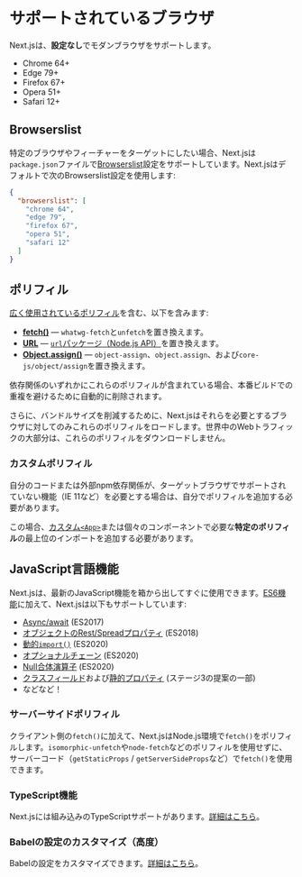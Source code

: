 # サポートされているブラウザ

Next.jsは、**設定なし**でモダンブラウザをサポートします。

- Chrome 64+
- Edge 79+
- Firefox 67+
- Opera 51+
- Safari 12+

## Browserslist

特定のブラウザやフィーチャーをターゲットにしたい場合、Next.jsは`package.json`ファイルで[Browserslist](https://browsersl.ist)設定をサポートしています。Next.jsはデフォルトで次のBrowserslist設定を使用します:

```json filename="package.json"
{
  "browserslist": [
    "chrome 64",
    "edge 79",
    "firefox 67",
    "opera 51",
    "safari 12"
  ]
}
```

## ポリフィル

[広く使用されているポリフィル](https://github.com/vercel/next.js/blob/canary/packages/next-polyfill-nomodule/src/index.js)を含む、以下を含みます:

- [**fetch()**](https://developer.mozilla.org/docs/Web/API/Fetch_API) — `whatwg-fetch`と`unfetch`を置き換えます。
- [**URL**](https://developer.mozilla.org/docs/Web/API/URL) — [`url`パッケージ（Node.js API）](https://nodejs.org/api/url.html)を置き換えます。
- [**Object.assign()**](https://developer.mozilla.org/docs/Web/JavaScript/Reference/Global_Objects/Object/assign) — `object-assign`、`object.assign`、および`core-js/object/assign`を置き換えます。

依存関係のいずれかにこれらのポリフィルが含まれている場合、本番ビルドでの重複を避けるために自動的に削除されます。

さらに、バンドルサイズを削減するために、Next.jsはそれらを必要とするブラウザに対してのみこれらのポリフィルをロードします。世界中のWebトラフィックの大部分は、これらのポリフィルをダウンロードしません。

### カスタムポリフィル

自分のコードまたは外部npm依存関係が、ターゲットブラウザでサポートされていない機能（IE 11など）を必要とする場合は、自分でポリフィルを追加する必要があります。

この場合、[カスタム`<App>`](/docs/pages/building-your-application/routing/custom-app)または個々のコンポーネントで必要な**特定のポリフィル**の最上位のインポートを追加する必要があります。

## JavaScript言語機能

Next.jsは、最新のJavaScript機能を箱から出してすぐに使用できます。[ES6機能](https://github.com/lukehoban/es6features)に加えて、Next.jsは以下もサポートしています:

- [Async/await](https://github.com/tc39/ecmascript-asyncawait) (ES2017)
- [オブジェクトのRest/Spreadプロパティ](https://github.com/tc39/proposal-object-rest-spread) (ES2018)
- [動的`import()`](https://github.com/tc39/proposal-dynamic-import) (ES2020)
- [オプショナルチェーン](https://github.com/tc39/proposal-optional-chaining) (ES2020)
- [Null合体演算子](https://github.com/tc39/proposal-nullish-coalescing) (ES2020)
- [クラスフィールド](https://github.com/tc39/proposal-class-fields)および[静的プロパティ](https://github.com/tc39/proposal-static-class-features) (ステージ3の提案の一部)
- などなど！

### サーバーサイドポリフィル

クライアント側の`fetch()`に加えて、Next.jsはNode.js環境で`fetch()`をポリフィルします。`isomorphic-unfetch`や`node-fetch`などのポリフィルを使用せずに、サーバーコード（`getStaticProps` / `getServerSideProps`など）で`fetch()`を使用できます。

### TypeScript機能

Next.jsには組み込みのTypeScriptサポートがあります。[詳細はこちら](/docs/app/building-your-application/configuring/typescript)。

### Babelの設定のカスタマイズ（高度）

Babelの設定をカスタマイズできます。[詳細はこちら](/docs/pages/building-your-application/configuring/babel)。
